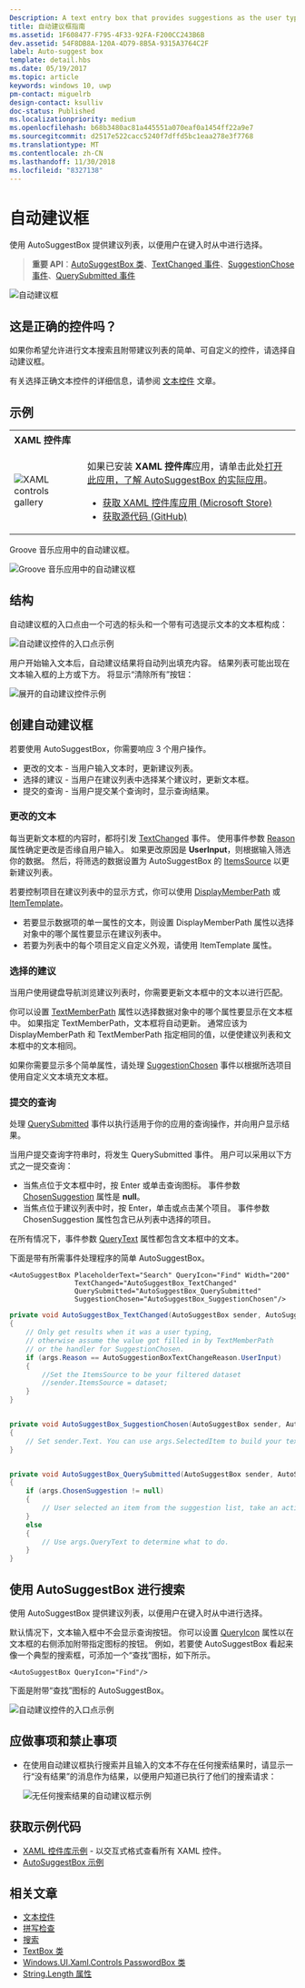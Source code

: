 ```yaml
---
Description: A text entry box that provides suggestions as the user types.
title: 自动建议框指南
ms.assetid: 1F608477-F795-4F33-92FA-F200CC243B6B
dev.assetid: 54F8DB8A-120A-4D79-8B5A-9315A3764C2F
label: Auto-suggest box
template: detail.hbs
ms.date: 05/19/2017
ms.topic: article
keywords: windows 10, uwp
pm-contact: miguelrb
design-contact: ksulliv
doc-status: Published
ms.localizationpriority: medium
ms.openlocfilehash: b68b3480ac81a445551a070eaf0a1454ff22a9e7
ms.sourcegitcommit: d2517e522cacc5240f7dffd5bc1eaa278e3f7768
ms.translationtype: MT
ms.contentlocale: zh-CN
ms.lasthandoff: 11/30/2018
ms.locfileid: "8327138"
---
```

# <a name="auto-suggest-box"></a>自动建议框

使用 AutoSuggestBox 提供建议列表，以便用户在键入时从中进行选择。

> **重要 API**：[AutoSuggestBox 类](https://msdn.microsoft.com/library/windows/apps/xaml/windows.ui.xaml.controls.autosuggestbox.aspx)、[TextChanged 事件](https://msdn.microsoft.com/library/windows/apps/xaml/windows.ui.xaml.controls.autosuggestbox.textchanged.aspx)、[SuggestionChose 事件](https://msdn.microsoft.com/library/windows/apps/xaml/windows.ui.xaml.controls.autosuggestbox.suggestionchosen.aspx)、[QuerySubmitted 事件](https://msdn.microsoft.com/library/windows/apps/xaml/windows.ui.xaml.controls.autosuggestbox.querysubmitted.aspx)

![自动建议框](images/controls/auto-suggest-box-open.png)

## <a name="is-this-the-right-control"></a>这是正确的控件吗？

如果你希望允许进行文本搜索且附带建议列表的简单、可自定义的控件，请选择自动建议框。

有关选择正确文本控件的详细信息，请参阅 [文本控件](text-controls.md) 文章。

## <a name="examples"></a>示例

<table>
<th align="left">XAML 控件库<th>
<tr>
<td><img src="images/xaml-controls-gallery-sm.png" alt="XAML controls gallery"></img></td>
<td>
    <p>如果已安装 <strong style="font-weight: semi-bold">XAML 控件库</strong>应用，请单击此处<a href="xamlcontrolsgallery:/item/AutoSuggestBox">打开此应用，了解 AutoSuggestBox 的实际应用</a>。</p>
    <ul>
    <li><a href="https://www.microsoft.com/store/productId/9MSVH128X2ZT">获取 XAML 控件库应用 (Microsoft Store)</a></li>
    <li><a href="https://github.com/Microsoft/Windows-universal-samples/tree/master/Samples/XamlUIBasics">获取源代码 (GitHub)</a></li>
    </ul>
</td>
</tr>
</table>

Groove 音乐应用中的自动建议框。

![Groove 音乐应用中的自动建议框](images/control-examples/auto-suggest-box-groove.png)

## <a name="anatomy"></a>结构
自动建议框的入口点由一个可选的标头和一个带有可选提示文本的文本框构成：

![自动建议控件的入口点示例](images/controls_autosuggest_entrypoint.png)

用户开始输入文本后，自动建议结果将自动列出填充内容。 结果列表可能出现在文本输入框的上方或下方。 将显示“清除所有”按钮：

![展开的自动建议控件示例](images/controls_autosuggest_expanded01.png)

## <a name="create-an-auto-suggest-box"></a>创建自动建议框

若要使用 AutoSuggestBox，你需要响应 3 个用户操作。

- 更改的文本 - 当用户输入文本时，更新建议列表。
- 选择的建议 - 当用户在建议列表中选择某个建议时，更新文本框。
- 提交的查询 - 当用户提交某个查询时，显示查询结果。

### <a name="text-changed"></a>更改的文本

每当更新文本框的内容时，都将引发 [TextChanged](https://msdn.microsoft.com/library/windows/apps/xaml/windows.ui.xaml.controls.autosuggestbox.textchanged.aspx) 事件。 使用事件参数 [Reason](https://msdn.microsoft.com/library/windows/apps/xaml/windows.ui.xaml.controls.autosuggestboxtextchangedeventargs.reason.aspx) 属性确定更改是否缘自用户输入。 如果更改原因是 **UserInput**，则根据输入筛选你的数据。 然后，将筛选的数据设置为 AutoSuggestBox 的 [ItemsSource](https://msdn.microsoft.com/library/windows/apps/xaml/windows.ui.xaml.controls.itemscontrol.itemssource.aspx) 以更新建议列表。

若要控制项目在建议列表中的显示方式，你可以使用 [DisplayMemberPath](https://msdn.microsoft.com/library/windows/apps/xaml/windows.ui.xaml.controls.itemscontrol.displaymemberpath.aspx) 或 [ItemTemplate](https://msdn.microsoft.com/library/windows/apps/xaml/windows.ui.xaml.controls.itemscontrol.itemtemplate.aspx)。

- 若要显示数据项的单一属性的文本，则设置 DisplayMemberPath 属性以选择对象中的哪个属性要显示在建议列表中。
- 若要为列表中的每个项目定义自定义外观，请使用 ItemTemplate 属性。

### <a name="suggestion-chosen"></a>选择的建议

当用户使用键盘导航浏览建议列表时，你需要更新文本框中的文本以进行匹配。

你可以设置 [TextMemberPath](https://msdn.microsoft.com/library/windows/apps/xaml/windows.ui.xaml.controls.autosuggestbox.textmemberpath.aspx) 属性以选择数据对象中的哪个属性要显示在文本框中。 如果指定 TextMemberPath，文本框将自动更新。 通常应该为 DisplayMemberPath 和 TextMemberPath 指定相同的值，以便使建议列表和文本框中的文本相同。

如果你需要显示多个简单属性，请处理 [SuggestionChosen](https://msdn.microsoft.com/library/windows/apps/xaml/windows.ui.xaml.controls.autosuggestbox.suggestionchosen.aspx) 事件以根据所选项目使用自定义文本填充文本框。

### <a name="query-submitted"></a>提交的查询

处理 [QuerySubmitted](https://msdn.microsoft.com/library/windows/apps/xaml/windows.ui.xaml.controls.autosuggestbox.querysubmitted.aspx) 事件以执行适用于你的应用的查询操作，并向用户显示结果。

当用户提交查询字符串时，将发生 QuerySubmitted 事件。 用户可以采用以下方式之一提交查询：
- 当焦点位于文本框中时，按 Enter 或单击查询图标。 事件参数 [ChosenSuggestion](https://msdn.microsoft.com/library/windows/apps/xaml/windows.ui.xaml.controls.autosuggestboxquerysubmittedeventargs.chosensuggestion.aspx) 属性是 **null**。
- 当焦点位于建议列表中时，按 Enter，单击或点击某个项目。 事件参数 ChosenSuggestion 属性包含已从列表中选择的项目。

在所有情况下，事件参数 [QueryText](https://msdn.microsoft.com/library/windows/apps/xaml/windows.ui.xaml.controls.autosuggestboxquerysubmittedeventargs.querytext.aspx) 属性都包含文本框中的文本。

下面是带有所需事件处理程序的简单 AutoSuggestBox。

```xaml
<AutoSuggestBox PlaceholderText="Search" QueryIcon="Find" Width="200"
                TextChanged="AutoSuggestBox_TextChanged"
                QuerySubmitted="AutoSuggestBox_QuerySubmitted"
                SuggestionChosen="AutoSuggestBox_SuggestionChosen"/>
```

```csharp
private void AutoSuggestBox_TextChanged(AutoSuggestBox sender, AutoSuggestBoxTextChangedEventArgs args)
{
    // Only get results when it was a user typing,
    // otherwise assume the value got filled in by TextMemberPath
    // or the handler for SuggestionChosen.
    if (args.Reason == AutoSuggestionBoxTextChangeReason.UserInput)
    {
        //Set the ItemsSource to be your filtered dataset
        //sender.ItemsSource = dataset;
    }
}


private void AutoSuggestBox_SuggestionChosen(AutoSuggestBox sender, AutoSuggestBoxSuggestionChosenEventArgs args)
{
    // Set sender.Text. You can use args.SelectedItem to build your text string.
}


private void AutoSuggestBox_QuerySubmitted(AutoSuggestBox sender, AutoSuggestBoxQuerySubmittedEventArgs args)
{
    if (args.ChosenSuggestion != null)
    {
        // User selected an item from the suggestion list, take an action on it here.
    }
    else
    {
        // Use args.QueryText to determine what to do.
    }
}
```

## <a name="use-autosuggestbox-for-search"></a>使用 AutoSuggestBox 进行搜索

使用 AutoSuggestBox 提供建议列表，以便用户在键入时从中进行选择。

默认情况下，文本输入框中不会显示查询按钮。 你可以设置 [QueryIcon](https://msdn.microsoft.com/library/windows/apps/xaml/windows.ui.xaml.controls.autosuggestbox.queryicon.aspx) 属性以在文本框的右侧添加附带指定图标的按钮。 例如，若要使 AutoSuggestBox 看起来像一个典型的搜索框，可添加一个“查找”图标，如下所示。

```xaml
<AutoSuggestBox QueryIcon="Find"/>
```

下面是附带“查找”图标的 AutoSuggestBox。

![自动建议控件的入口点示例](images/controls_autosuggest_entrypoint.png)

## <a name="dos-and-donts"></a>应做事项和禁止事项

-   在使用自动建议框执行搜索并且输入的文本不存在任何搜索结果时，请显示一行“没有结果”的消息作为结果，以便用户知道已执行了他们的搜索请求：

    ![无任何搜索结果的自动建议框示例](images/controls_autosuggest_noresults.png)

<!--
<div class="microsoft-internal-note">
**Globalization and localization checklist**

<table>
<tr>
<th>Vertical spacing</th><td>Use non-Latin characters for vertical spacing to ensure non-Latin scripts will display properly, including numbers.</td>
</tr>
<tr>
<th>Scrolling</th><td>When auto suggest text is selected, user should be able to scroll to end of string.</td>
</tr>
</table>
</div>
-->

## <a name="get-the-sample-code"></a>获取示例代码

- [XAML 控件库示例](https://github.com/Microsoft/Windows-universal-samples/tree/master/Samples/XamlUIBasics) - 以交互式格式查看所有 XAML 控件。
- [AutoSuggestBox 示例](https://github.com/Microsoft/Windows-universal-samples/tree/master/Samples/XamlAutoSuggestBox)

## <a name="related-articles"></a>相关文章

- [文本控件](text-controls.md)
- [拼写检查](text-controls.md)
- [搜索](search.md)
- [TextBox 类](https://msdn.microsoft.com/library/windows/apps/br209683)
- [Windows.UI.Xaml.Controls PasswordBox 类](https://msdn.microsoft.com/library/windows/apps/br227519)
- [String.Length 属性](https://msdn.microsoft.com/library/system.string.length.aspx)
